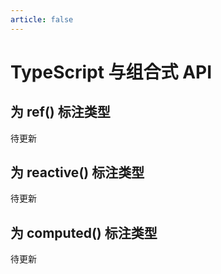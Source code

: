 ```yaml
---
article: false
---
```


# TypeScript 与组合式 API

## 为 ref() 标注类型

待更新

## 为 reactive() 标注类型

待更新

## 为 computed() 标注类型

待更新
